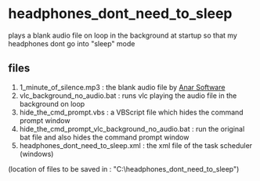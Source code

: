 # headphones_dont_need_to_sleep
plays a blank audio file on loop in the background at startup so that my headphones dont go into "sleep" mode
## files
1. 1_minute_of_silence.mp3 : the blank audio file by [Anar Software](https://github.com/anars/blank-audio)
2. vlc_background_no_audio.bat : runs vlc playing the audio file in the background on loop
3. hide_the_cmd_prompt.vbs : a VBScript file which hides the command prompt window
4. hide_the_cmd_prompt_vlc_background_no_audio.bat : run the original bat file and also hides the command prompt window
5. headphones_dont_need_to_sleep.xml : the xml file of the task scheduler (windows)

(location of files to be saved in : "C:\headphones_dont_need_to_sleep\")
